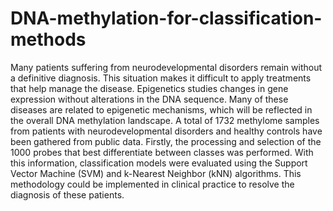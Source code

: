 # DNA-methylation-for-classification-methods
Many patients suffering from neurodevelopmental disorders remain without a definitive diagnosis. This situation makes it difficult to apply treatments that help manage the disease.
Epigenetics studies changes in gene expression without alterations in the DNA sequence. Many of these diseases are related to epigenetic mechanisms, which will be reflected in the overall DNA methylation landscape.
A total of 1732 methylome samples from patients with neurodevelopmental disorders and healthy controls have been gathered from public data. Firstly, the processing and selection of the 1000 probes that best differentiate between classes was performed. With this information, classification models were evaluated using the Support Vector Machine (SVM) and k-Nearest Neighbor (kNN) algorithms.
This methodology could be implemented in clinical practice to resolve the diagnosis of these patients.
